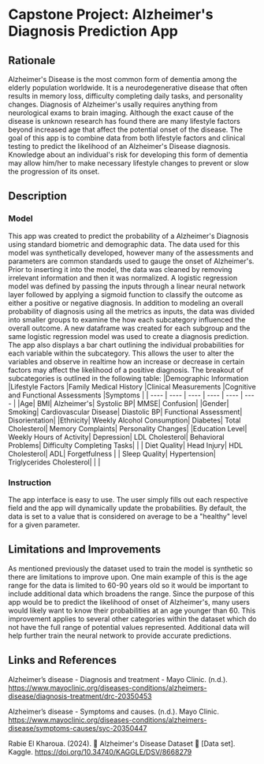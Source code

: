 # Capstone Project: Alzheimer's Diagnosis Prediction App
## Rationale
Alzheimer's Disease is the most common form of dementia among the elderly population worldwide. It is a neurodegenerative disease that often results in memory loss, difficulty completing daily tasks, and personality changes. Diagnosis of Alzheimer's usally requires anything from neurological exams to brain imaging. Although the exact cause of the disease is unknown research has found there are many lifestyle factors beyond increased age that affect the potential onset of the disease. The goal of this app is to combine data from both lifestyle factors and clinical testing to predict the likelihood of an Alzheimer's Disease diagnosis. Knowledge about an individual's risk for developing this form of dementia may allow him/her to make necessary lifestyle changes to prevent or slow the progression of its onset.
## Description
### Model
This app was created to predict the probability of a Alzheimer's Diagnosis using standard biometric and demographic data. The data used for this model was synthetically developed, however many of the assessments and parameters are common standards used to gauge the onset of Alzheimer's. Prior to inserting it into the model, the data was cleaned by removing irrelevant information and then it was normalized. A logistic regression model was defined by passing the inputs through a linear neural network layer followed by applying a sigmoid function to classify the outcome as either a positive or negative diagnosis. In addition to modeling an overall probability of diagnosis using all the metrics as inputs, the data was divided into smaller groups to examine the how each subcategory influenced the overall outcome. A new dataframe was created for each subgroup and the same logistic regression model was used to create a diagnosis prediction. The app also displays a bar chart outlining the individual probabilities for each variable within the subcategory. This allows the user to alter the variables and observe in realtime how an increase or decrease in certain factors may affect the likelihood of a positive diagnosis. The breakout of subcategories is outlined in the following table:
|Demographic Information   |Lifestyle Factors    |Family Medical History    |Clinical Measurements   |Cognitive and Functional Assessments   |Symptoms  |
| ---- | ---- | ---- | ---- | ---- | ---- |
|Age| BMI| Alzheimer's| Systolic BP| MMSE| Confusion|
|Gender| Smoking| Cardiovascular Disease| Diastolic BP| Functional Assessment| Disorientation|
|Ethnicity| Weekly Alcohol Consumption| Diabetes| Total Cholesterol| Memory Complaints| Personality Changes|
|Education Level| Weekly Hours of Activity| Depression| LDL Cholesterol| Behavioral Problems| Difficulty Completing Tasks|
|     |  Diet Quality| Head Injury| HDL Cholesterol| ADL| Forgetfulness
|    |   Sleep Quality| Hypertension| Triglycerides Cholesterol|    | |

### Instruction
The app interface is easy to use. The user simply fills out each respective field and the app will dynamically update the probabilities. By default, the data is set to a value that is considered on average to be a "healthy" level for a given parameter.

## Limitations and Improvements
As mentioned previously the dataset used to train the model is synthetic so there are limitations to improve upon. One main example of this is the age range for the data is limited to 60-90 years old so it would be important to include additional data which broadens the range. Since the purpose of this app would be to predict the likelihood of onset of Alzheimer's, many users would likely want to know their probabilities at an age younger than 60. This improvement applies to several other categories within the dataset which do not have the full range of potential values represented. Additional data will help further train the neural network to provide accurate predictions.
## Links and References
Alzheimer’s disease - Diagnosis and treatment - Mayo Clinic. (n.d.). https://www.mayoclinic.org/diseases-conditions/alzheimers-disease/diagnosis-treatment/drc-20350453

Alzheimer’s disease - Symptoms and causes. (n.d.). Mayo Clinic. https://www.mayoclinic.org/diseases-conditions/alzheimers-disease/symptoms-causes/syc-20350447

Rabie El Kharoua. (2024). 🧠 Alzheimer's Disease Dataset 🧠 [Data set]. Kaggle. https://doi.org/10.34740/KAGGLE/DSV/8668279
